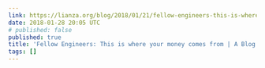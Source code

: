 ```yaml
---
link: https://lianza.org/blog/2018/01/21/fellow-engineers-this-is-where-your-money-comes-from/#comment-1254
date: 2018-01-28 20:05 UTC
# published: false
published: true
title: 'Fellow Engineers: This is where your money comes from | A Blog'
tags: []
---
```



